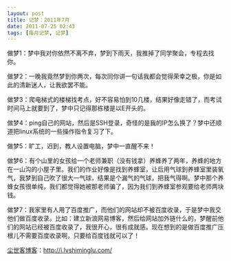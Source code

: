 ```yaml
---
layout: post
title: 记梦：2011年7月
date: 2011-07-25 02:43
tags: [每月记梦, 记梦]
---
```

做梦1：梦中我对你依然不离不弃，梦到下雨天，我推掉了同学聚会，专程去找你。

做梦2：一晚我竟然梦到你两次，每次同你讲一句话我都会觉得荣幸之极，你是如此的清新迷人，让我欲罢不能。

做梦3：爬电梯式的楼梯找考点，好不容易怕到10几楼，结果好像走错了，而考试时间马上就要到了，梦中只记得那栋楼是以E开头的。

做梦4：ping自己的网站，然后是SSH登录，奇怪的是我的IP怎么换了？梦中还顺道把linux系统的一些操作指令复习了下。

做梦5：旷工，迟到，教人设置电脑，梦中一直醒不来！

做梦6：有个山里的女孩给一个老师兼职（没有钱拿）养蜂养了两年，养蜂的地方在一山沟的小屋子里。我们的作业好像是找到养蜂室，让后用气球到养蜂室里装氧气，我梦到自己吹了很大一气球，结果是个漏气的气球，把我气得啊。梦中那个养蜂女孩很单纯，我们都觉得她被那老师骗了，因为我们到养蜂室参观要给老师两块钱。

做梦7：我家里有人用了百度推广，而他们的网站却不被百度收录，于是梦中我交他们做百度收录。比如：建立新浪网易博客，然后给网站加外链什么的，梦醒前他们的网站已经被百度收录了，我很开心，很有成就感。现在想到的是做百度推广压根儿不需要百度收录啊，只要给百度钱就可以了！

<a href="http://i.lvshiminglu.com/">尘世客博客</a>：<a href="http://i.lvshiminglu.com/">http://i.lvshiminglu.com/</a>

